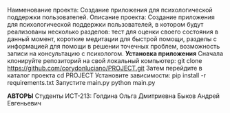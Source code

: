 Наименование проекта: Создание приложения для психологической поддержки пользователей. 
Описание проекта: Создание приложения для психологической поддержки пользователей, в котором будут реализованы несколько разделов: тест для оценки своего состояния в данный момент, короткие медитации для быстрой помощи, разделы с информацией для помощи в решении точечных проблем, возможность записи на консультацию с психологом.
**Установка приложения**
 Сначала клонируйте репозиторий на свой локальный компьютер:
   git clone https://github.com/corydonluciano/PROJECT.git
 Затем перейдите в каталог проекта
  cd PROJECT
 Установите зависимости:
   pip install -r requirements.txt
 Запустите main.py
   python main.py
























**АВТОРЫ**
Студенты ИСТ-213:
Голдина Ольга Дмитриевна
Быков Андрей Евгеньевич
